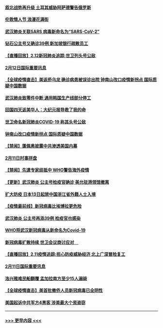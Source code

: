 #### [叙北战势再升级 土耳其威胁阿萨德警告俄罗斯](../pages/prog202/a102775904.md?t=02130822) 
#### [伦敦情人节 浪漫花满街](../pages/prog202/a102775786.md?t=02130822) 
#### [武汉肺炎关联SARS 病毒新命名为“SARS-CoV-2”](../pages/prog202/a102775719.md?t=02130822) 
#### [钻石公主号又确诊39例 新加坡银行疏散员工](../pages/prog202/a102775691.md?t=02130822) 
#### [【直播回放】2.12新冠肺炎追踪:世卫列头号公敌](../pages/prog202/a102775541.md?t=02130822) 
#### [2月12日国际重要讯息](../pages/prog202/a102775437.md?t=02130822) 
#### [【全球疫情直击】美返侨乌龙 确诊病患被误诊出院 钟南山改口疫情新拐点 国际质疑中国数据](../pages/prog202/a102775378.md?t=02130822) 
#### [武汉肺炎致零件中断 通用韩国生产线部分停工](../pages/prog202/a102775365.md?t=02130822) 
#### [回国四天返美华人：大纪元报导救了我的命](../pages/prog202/a102775342.md?t=02130822) 
#### [世卫命名新冠肺炎COVID-19 称其头号公敌](../pages/prog202/a102775196.md?t=02130822) 
#### [钟南山改口疫情新拐点 国际质疑中国数据](../pages/prog202/a102775178.md?t=02130822) 
#### [【禁闻】蓬佩奥披露中共渗透美国内幕](../pages/prog202/a102775129.md?t=02130822) 
#### [2月11日时事拼盘](../pages/prog202/a102775140.md?t=02130822) 
#### [【禁闻】先遣专家组抵中 WHO警告海外疫情](../pages/prog202/a102775112.md?t=02130822) 
#### [【更新】武汉肺炎 公主号检疫官确诊 美允驻港领馆撤离](../pages/prog202/a102770740.md?t=02130822) 
#### [扩大防疫 日本13日起禁中国浙江省外籍人士入境](../pages/prog202/a102775051.md?t=02130822) 
#### [【疫情最前线】新冠病毒比埃博拉更危险](../pages/prog202/a102775043.md?t=02130822) 
#### [武汉肺炎 公主号再添39例 检疫官也感染](../pages/prog202/a102775031.md?t=02130822) 
#### [WHO将武汉新冠病毒从新命名为Covid-19](../pages/prog202/a102774891.md?t=02130822) 
#### [新冠病毒扩散持续 世卫会议商讨应对　](../pages/prog202/a102774850.md?t=02130822) 
#### [【直播回放】2.11疫情追踪:担心防疫威胁经济 北上广深冒险复工](../pages/prog202/a102774741.md?t=02130822) 
#### [2月11日国际重要讯息](../pages/prog202/a102774621.md?t=02130822) 
#### [洛兴雅难民船翻覆 孟加拉南方至少15人溺毙](../pages/prog202/a102774586.md?t=02130822) 
#### [【全球疫情直击】美首批撤侨人员新冠病毒已全阴性](../pages/prog202/a102774523.md?t=02130822) 
#### [美国起诉中共军方4黑客 涉美最大个资盗窃](../pages/prog202/a102774508.md?t=02130822) 

----
#### [ >>> 更早内容 <<< ](../indexes/prog202-earlier.md)
